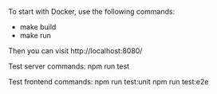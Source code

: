 To start with Docker, use the following commands:

- make build
- make run

Then you can visit http://localhost:8080/

Test server commands:
npm run test

Test frontend commands:
npm run test:unit
npm run test:e2e
